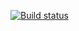 [![Build status](https://ci.appveyor.com/api/projects/status/3y3n8p6uc2hpk1d1?svg=true)](https://ci.appveyor.com/project/anastasiyanovaya/postmanecho-tfqb1)
